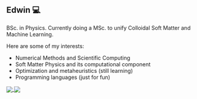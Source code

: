 ## Edwin :computer:

BSc. in Physics. Currently doing a MSc. to unify Colloidal Soft Matter and Machine Learning.

Here are some of my interests:

- Numerical Methods and Scientific Computing
- Soft Matter Physics and its computational component
- Optimization and metaheuristics (still learning)
- Programming languages (just for fun)

<a href="#">
  <img align="center" src="https://github-readme-stats.vercel.app/api/top-langs/?username=edwinb-ai&theme=radical&show_icons=true&count_private=true&hide_border=true&hide=html,jupyter%20notebook" />
</a>
<a href="#">
  <img align="center" src="https://github-readme-stats.vercel.app/api?username=edwinb-ai&theme=radical&show_icons=true&count_private=true&hide_border=true" />
</a>